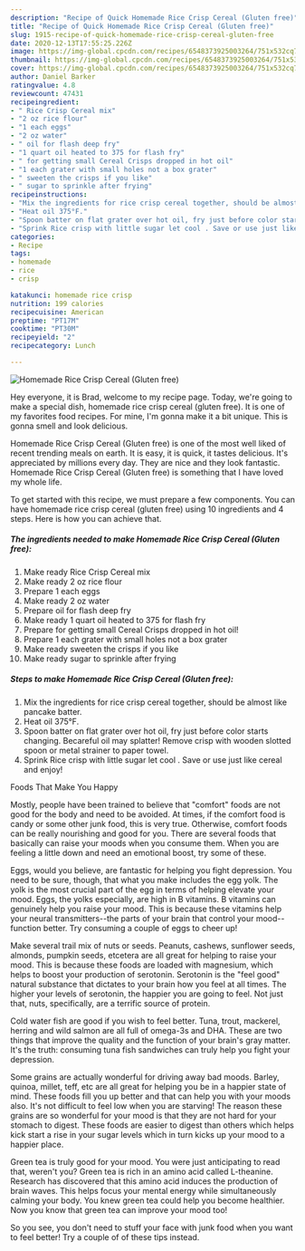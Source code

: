 ```yaml
---
description: "Recipe of Quick Homemade Rice Crisp Cereal (Gluten free)"
title: "Recipe of Quick Homemade Rice Crisp Cereal (Gluten free)"
slug: 1915-recipe-of-quick-homemade-rice-crisp-cereal-gluten-free
date: 2020-12-13T17:55:25.226Z
image: https://img-global.cpcdn.com/recipes/6548373925003264/751x532cq70/homemade-rice-crisp-cereal-gluten-free-recipe-main-photo.jpg
thumbnail: https://img-global.cpcdn.com/recipes/6548373925003264/751x532cq70/homemade-rice-crisp-cereal-gluten-free-recipe-main-photo.jpg
cover: https://img-global.cpcdn.com/recipes/6548373925003264/751x532cq70/homemade-rice-crisp-cereal-gluten-free-recipe-main-photo.jpg
author: Daniel Barker
ratingvalue: 4.8
reviewcount: 47431
recipeingredient:
- " Rice Crisp Cereal mix"
- "2 oz rice flour"
- "1 each eggs"
- "2 oz water"
- " oil for flash deep fry"
- "1 quart oil heated to 375 for flash fry"
- " for getting small Cereal Crisps dropped in hot oil"
- "1 each grater with small holes not a box grater"
- " sweeten the crisps if you like"
- " sugar to sprinkle after frying"
recipeinstructions:
- "Mix the ingredients for rice crisp cereal together, should be almost like pancake batter."
- "Heat oil 375°F."
- "Spoon batter on flat grater over hot oil, fry just before color starts changing. Becareful oil may splatter! Remove crisp with wooden slotted spoon or metal strainer to paper towel."
- "Sprink Rice crisp with little sugar let cool . Save or use just like cereal and enjoy!"
categories:
- Recipe
tags:
- homemade
- rice
- crisp

katakunci: homemade rice crisp 
nutrition: 199 calories
recipecuisine: American
preptime: "PT17M"
cooktime: "PT30M"
recipeyield: "2"
recipecategory: Lunch

---
```



![Homemade Rice Crisp Cereal (Gluten free)](https://img-global.cpcdn.com/recipes/6548373925003264/751x532cq70/homemade-rice-crisp-cereal-gluten-free-recipe-main-photo.jpg)

Hey everyone, it is Brad, welcome to my recipe page. Today, we're going to make a special dish, homemade rice crisp cereal (gluten free). It is one of my favorites food recipes. For mine, I'm gonna make it a bit unique. This is gonna smell and look delicious.

Homemade Rice Crisp Cereal (Gluten free) is one of the most well liked of recent trending meals on earth. It is easy, it is quick, it tastes delicious. It's appreciated by millions every day. They are nice and they look fantastic. Homemade Rice Crisp Cereal (Gluten free) is something that I have loved my whole life.




To get started with this recipe, we must prepare a few components. You can have homemade rice crisp cereal (gluten free) using 10 ingredients and 4 steps. Here is how you can achieve that.

<!--inarticleads1-->

##### The ingredients needed to make Homemade Rice Crisp Cereal (Gluten free):

1. Make ready  Rice Crisp Cereal mix
1. Make ready 2 oz rice flour
1. Prepare 1 each eggs
1. Make ready 2 oz water
1. Prepare  oil for flash deep fry
1. Make ready 1 quart oil heated to 375 for flash fry
1. Prepare  for getting small Cereal Crisps dropped in hot oil!
1. Prepare 1 each grater with small holes not a box grater
1. Make ready  sweeten the crisps if you like
1. Make ready  sugar to sprinkle after frying




<!--inarticleads2-->

##### Steps to make Homemade Rice Crisp Cereal (Gluten free):

1. Mix the ingredients for rice crisp cereal together, should be almost like pancake batter.
1. Heat oil 375°F.
1. Spoon batter on flat grater over hot oil, fry just before color starts changing. Becareful oil may splatter! Remove crisp with wooden slotted spoon or metal strainer to paper towel.
1. Sprink Rice crisp with little sugar let cool . Save or use just like cereal and enjoy!




Foods That Make You Happy


Mostly, people have been trained to believe that "comfort" foods are not good for the body and need to be avoided. At times, if the comfort food is candy or some other junk food, this is very true. Otherwise, comfort foods can be really nourishing and good for you. There are several foods that basically can raise your moods when you consume them. When you are feeling a little down and need an emotional boost, try some of these.

Eggs, would you believe, are fantastic for helping you fight depression. You need to be sure, though, that what you make includes the egg yolk. The yolk is the most crucial part of the egg in terms of helping elevate your mood. Eggs, the yolks especially, are high in B vitamins. B vitamins can genuinely help you raise your mood. This is because these vitamins help your neural transmitters--the parts of your brain that control your mood--function better. Try consuming a couple of eggs to cheer up!

Make several trail mix of nuts or seeds. Peanuts, cashews, sunflower seeds, almonds, pumpkin seeds, etcetera are all great for helping to raise your mood. This is because these foods are loaded with magnesium, which helps to boost your production of serotonin. Serotonin is the "feel good" natural substance that dictates to your brain how you feel at all times. The higher your levels of serotonin, the happier you are going to feel. Not just that, nuts, specifically, are a terrific source of protein.

Cold water fish are good if you wish to feel better. Tuna, trout, mackerel, herring and wild salmon are all full of omega-3s and DHA. These are two things that improve the quality and the function of your brain's gray matter. It's the truth: consuming tuna fish sandwiches can truly help you fight your depression. 

Some grains are actually wonderful for driving away bad moods. Barley, quinoa, millet, teff, etc are all great for helping you be in a happier state of mind. These foods fill you up better and that can help you with your moods also. It's not difficult to feel low when you are starving! The reason these grains are so wonderful for your mood is that they are not hard for your stomach to digest. These foods are easier to digest than others which helps kick start a rise in your sugar levels which in turn kicks up your mood to a happier place.

Green tea is truly good for your mood. You were just anticipating to read that, weren't you? Green tea is rich in an amino acid called L-theanine. Research has discovered that this amino acid induces the production of brain waves. This helps focus your mental energy while simultaneously calming your body. You knew green tea could help you become healthier. Now you know that green tea can improve your mood too!

So you see, you don't need to stuff your face with junk food when you want to feel better! Try  a  couple of  of  these  tips  instead.

